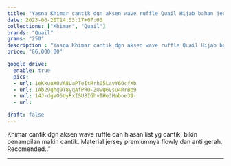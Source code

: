 ```yaml
---
title: "Yasna Khimar cantik dgn aksen wave ruffle Quail Hijab bahan jersey"
date: 2023-06-20T14:53:17+07:00
collections: ["Khimar", "Quail"]
brands: "Quail"
grams: "250"
description : "Yasna Khimar cantik dgn aksen wave ruffle Quail Hijab bahan jersey"
price: "86,000.00"

google_drive:
  enable: true
  pics:
  - url: 1eKkuuX0VA8UaPTeItRrh05LavY60cfXb
  - url: 1Ab29ghq9T8yqAfPRO-ZOvQ6Vsu4RrBp9
  - url: 14J-dgVO6UyRxISU8IGhvIHeJHaboe39-
  - url: 

draft: false
---
```


Khimar cantik dgn aksen wave ruffle dan hiasan list yg cantik, bikin penampilan makin cantik. Material jersey premiumnya flowly dan anti gerah. Recomended.."

-----------      
  
